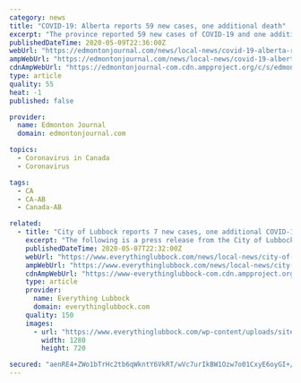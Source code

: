```yaml
---
category: news
title: "COVID-19: Alberta reports 59 new cases, one additional death"
excerpt: "The province reported 59 new cases of COVID-19 and one additional death on Saturday, according to the latest update by Alberta Health. This brings the total active cases to 1,837 and deaths to 116. The latest death was in the Calgary zone."
publishedDateTime: 2020-05-09T22:36:00Z
webUrl: "https://edmontonjournal.com/news/local-news/covid-19-alberta-reports-59-new-cases-one-additional-death/"
ampWebUrl: "https://edmontonjournal.com/news/local-news/covid-19-alberta-reports-59-new-cases-one-additional-death/wcm/75c49d1d-1fa3-4b77-8eb3-095a94b8275c/amp/"
cdnAmpWebUrl: "https://edmontonjournal-com.cdn.ampproject.org/c/s/edmontonjournal.com/news/local-news/covid-19-alberta-reports-59-new-cases-one-additional-death/wcm/75c49d1d-1fa3-4b77-8eb3-095a94b8275c/amp/"
type: article
quality: 55
heat: -1
published: false

provider:
  name: Edmonton Journal
  domain: edmontonjournal.com

topics:
  - Coronavirus in Canada
  - Coronavirus

tags:
  - CA
  - CA-AB
  - Canada-AB

related:
  - title: "City of Lubbock reports 7 new cases, one additional COVID-19 death"
    excerpt: "The following is a press release from the City of Lubbock. The City of Lubbock has confirmed 11 more people are listed as recovered today. The official recovered"
    publishedDateTime: 2020-05-07T22:32:00Z
    webUrl: "https://www.everythinglubbock.com/news/local-news/city-of-lubbock-reports-7-new-cases-one-additional-covid-19-death/"
    ampWebUrl: "https://www.everythinglubbock.com/news/local-news/city-of-lubbock-reports-7-new-cases-one-additional-covid-19-death/amp/"
    cdnAmpWebUrl: "https://www-everythinglubbock-com.cdn.ampproject.org/c/s/www.everythinglubbock.com/news/local-news/city-of-lubbock-reports-7-new-cases-one-additional-covid-19-death/amp/"
    type: article
    provider:
      name: Everything Lubbock
      domain: everythinglubbock.com
    quality: 150
    images:
      - url: "https://www.everythinglubbock.com/wp-content/uploads/sites/35/2020/04/e.jpg?w=1280&h=720&crop=1"
        width: 1280
        height: 720

secured: "aenRE4+ZWo1bTrHc2tb6qWkntY6VkRT/wVc7urIkBW1Ozw7o01CxyE6oyGI+/GnBKTREtfzmHL1m1tEjg4k9v8q1OpvI/TTdThpYQNA35+4ZU7d4vM8x/JjBANJjI7qstGi2lvBjoRAWPxSHI05/mR/lIl2W2ka5EwFNhnqF4Jlh6lilRLL7iLj7EIRSNDI+GS2b5mTNv8Ico4z5HXt0s35rJh9+xCYLdNnTYk4mEeSWyR3G4c0amf3GgcmLgBJfdTqWRqTOlTal6Fixpeu74o3HActeYq3xZIyqpmHc3hfs2UiEDSFRMamj6qBmoj/rylqXmIUBTeV5FmcjHcrxVXvXUlxTLLOWwkr2LvpaisfQwYTxwORQvns1lcFssd6bnifIVYubMDiqlbcRmva+NQqb8w0fMFM8sErxbNXIv9aMW3XEuQoxE22wmLX74Fu0YY8e5m1A69GzPf2IQfk/d3mrxESdtcu4fkGDgjKpvuM=;q8C+RfaLDHEqkYjsqQ4IqQ=="
---
```


